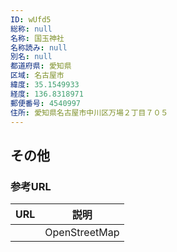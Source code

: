 ```yaml
---
ID: wUfd5
総称: null
名称: 国玉神社
名称読み: null
別名: null
都道府県: 愛知県
区域: 名古屋市
緯度: 35.1549933
経度: 136.8318971
郵便番号: 4540997
住所: 愛知県名古屋市中川区万場２丁目７０５
---
```


## その他

### 参考URL

| URL | 説明          |
| --- | ------------- |
|     | OpenStreetMap |
